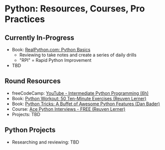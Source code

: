 # Python: Resources, Courses, Pro Practices

## Currently In-Progress

- Book: [RealPython.com: Python Basics](https://realpython.com/learning-paths/python-basics-book/)
    - Reviewing to take notes and create a series of daily drills 
    - "RPI" = Rapid Python Improvement
- TBD

## Round Resources

- freeCodeCamp: [YouTube - Intermediate Python Programming (6h)](https://www.youtube.com/watch?v=HGOBQPFzWKo)
- Book: [Python Workout: 50 Ten-Minute Exercises (Reuven Lerner)](https://lerner.co.il/2019/04/29/improve-your-python-skills-with-my-new-book-python-workout/)
- Book: [Python Tricks: A Buffet of Awesome Python Features (Dan Bader)](https://realpython.com/products/python-tricks-book/)
- Course: [Ace Python Interviews - FREE (Reuven Lerner)](https://store.lerner.co.il/ace-python-interviews)
- Projects: TBD

## Python Projects

- Researching and reviewing: TBD